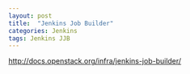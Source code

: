 ```yaml
---
layout: post
title:  "Jenkins Job Builder"
categories: Jenkins
tags: Jenkins JJB
---
```


http://docs.openstack.org/infra/jenkins-job-builder/

